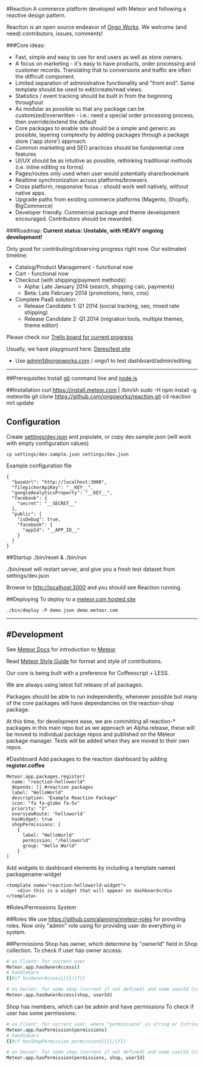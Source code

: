 #Reaction
A commerce platform developed with Meteor and following a reactive design pattern.

Reaction is an open source endeavor of [Ongo Works](http://ongoworks.com). We welcome (and need) contributors, issues, comments!

###Core ideas:


* Fast, simple and easy to use for end users as well as store owners.
* A focus on marketing - it's easy to have products, order processing and customer records. Translating that to conversions and traffic are often the difficult component.
* Limited separation of administrative functionality and "front end". Same template should be used to edit/create/read views.
* Statistics / event tracking should be built in from the beginning throughout
* As modular as possible so that any package can be customized/overwritten - i.e.: need a special order processing process, then override/extend the default
* Core packages to enable site should be a simple and generic as possible, layering complexity by adding packages through a package store ('app store') approach
* Common marketing and SEO practices should be fundamental core features
* UI/UX should be as intuitive as possible, rethinking traditional methods (i.e. inline editing vs forms)
* Pages/routes only used when user would potentially share/bookmark
* Realtime synchronization across platforms/browsers
* Cross platform, responsive focus - should work well natively, without native apps.
* Upgrade paths from existing commerce platforms (Magento, Shopify, BigCommerce)
* Developer friendly. Commercial package and theme development encouraged. Contributors should be rewarded.

###Roadmap:
**Current status: Unstable, with HEAVY ongoing development!**

Only good for contributing/observing progress right now. Our estimated timeline:

* Catalog/Product Management - functional now
* Cart - functional now
* Checkout (with shipping/payment methods):
	* Alpha: Late January 2014  (search, shipping calc, payments)
	* Beta: Late February 2014 (promotions, hero, cms)
* Complete PaaS solution:
	* Release Candidate 1: Q1 2014 (social tracking, seo, mixed rate shipping)
	* Release Candidate 2: Q1 2014 (migration tools, multiple themes, theme editor)


Please check our [Trello board for current progress](https://trello.com/b/aGpcYS5e/development)

Usually, we have playground here: [Demo/test site](http://demo.reactioncommerce.com)

* Use admin1@ongoworks.com / ongo1 to test dashboard/admin/editing.

---
##Prerequisites
Install [git](https://github.com/blog/1510-installing-git-from-github-for-mac) command line and [node.js](http://nodejs.org/)

##Installation
    curl https://install.meteor.com | /bin/sh
    sudo -H npm install -g meteorite
    git clone https://github.com/ongoworks/reaction.git
    cd reaction
    mrt update
## Configuration
Create [settings/dev.json](https://github.com/ongoworks/reaction/blob/master/settings/dev.sample.json) and populate, or copy dev.sample.json (will work with empty configuration values)

	cp settings/dev.sample.json settings/dev.json

Example configuration file

	{
	  "baseUrl": "http://localhost:3000",
	  "filepickerApiKey": "__KEY__",
	  "googleAnalyticsProperty": "__KEY__",
	  "facebook": {
	    "secret": "__SECRET__"
	  },
	  "public": {
	    "isDebug": true,
	    "facebook": {
	      "appId": "__APP_ID__"
	    }
	  }
	}



##Startup
	./bin/reset & ./bin/run

./bin/reset will restart server, and give you a fresh test dataset from settings/dev.json

Browse to [http://localhost:3000](http://localhost:3000) and you should see Reaction running.



##Deploying
To deploy to a [meteor.com hosted site ](http://docs.meteor.com/#deploying)

	./bin/deploy -P demo.json demo.meteor.com


---
#Development
---

See [Meteor Docs](http://docs.meteor.com) for introduction to [Meteor](http://meteor.com).

Read [Meteor Style Guide](https://github.com/meteor/meteor/wiki/Meteor-Style-Guide) for format and style of contributions.

Our core is being built with a preference for Coffeescript + LESS.

We are always using latest full release of all packages.

Packages should be able to run independently, whenever possible but many of the core packages will have dependancies on the reaction-shop package.

At this time, for development ease, we are committing all reaction-* packages in this main repo but as we approach an Alpha release, these will be moved to individual package repos and published on the Meteor package manager. Tests will be added when they are moved to their own repos.

#Dashboard
Add packages to the reaction dashboard by adding **register.coffee**

	Meteor.app.packages.register(
	  name: "reaction-helloworld"
	  depends: [] #reaction packages
	  label: "HelloWorld"
	  description: "Example Reaction Package"
	  icon: "fa fa-globe fa-5x"
	  priority: "2"
	  overviewRoute: 'helloworld'
	  hasWidget: true
	  shopPermissions: [
	    {
	      label: "HelloWorld"
	      permission: "/helloworld"
	      group: "Hello World"
	    }
	)

Add widgets to dashboard elements by including a template named packagename-widget

	<template name="reaction-helloworld-widget">
		<div> this is a widget that will appear on dashboard</div
	</template>

#Roles/Permissions System

##Roles
We use https://github.com/alanning/meteor-roles for providing roles.
Now only "admin" role using for providing user do everything in system.

##Permissions
Shop has owner, which determine by "ownerId" field in Shop collection.
To check if user has owner access:
``` coffeescript
# on Client: for current user
Meteor.app.hasOwnerAccess()
# handlebars
{{#if hasOwnerAccess}}{{/if}}

# on Server: for some shop (current if not defined) and some userId (current if not defined)
Meteor.app.hasOwnerAccess(shop, userId)
```
Shop has members, which can be admin and have permissions
To check if user has some permissions:
``` coffeescript
# on Client: for current user, where "permissions" is string or [string]
Meteor.app.hasPermission(permissions)
# handlebars
{{#if hasShopPermission permissions}}{{/if}}

# on Server: for some shop (current if not defined) and some userId (current if not defined), where "permissions" is string or [string]
Meteor.app.hasPermission(permissions, shop, userId)
```

